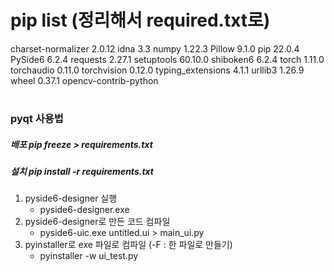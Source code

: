 # pip list (정리해서 required.txt로)
charset-normalizer 2.0.12
idna               3.3
numpy              1.22.3
Pillow             9.1.0
pip                22.0.4
PySide6            6.2.4
requests           2.27.1
setuptools         60.10.0
shiboken6          6.2.4
torch              1.11.0
torchaudio         0.11.0
torchvision        0.12.0
typing_extensions  4.1.1
urllib3            1.26.9
wheel              0.37.1
opencv-contrib-python 

# <h3> pyqt 사용법 #
##### 배포 pip freeze > requirements.txt
##### 설치 pip install -r requirements.txt

1. pyside6-designer 실행
    - pyside6-designer.exe
2. pyside6-designer로 만든 코드 컴파일
    - pyside6-uic.exe untitled.ui > main_ui.py
3. pyinstaller로 exe 파일로 컴파일 (-F : 한 파일로 만들기)
    - pyinstaller -w ui_test.py  
